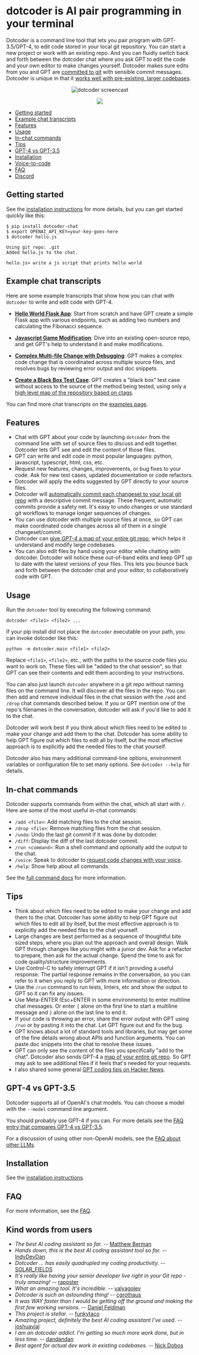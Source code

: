 # dotcoder is AI pair programming in your terminal

Dotcoder is a command line tool that lets you pair program with GPT-3.5/GPT-4,
to edit code stored in your local git repository.
You can start a new project or work with an existing repo.
And you can fluidly switch back and forth between the dotcoder chat where you ask
GPT to edit the code and your own editor to make changes yourself.
Dotcoder makes sure edits from you and GPT are
[committed to git](https://dotcoder.chat/docs/faq.html#how-does-dotcoder-use-git)
with sensible commit messages.
Dotcoder is unique in that it [works well with pre-existing, larger codebases](https://dotcoder.chat/docs/ctags.html).

<p align="center">
  <img src="assets/screencast.svg" alt="dotcoder screencast">
</p>

<p align="center">
  <a href="https://discord.gg/Tv2uQnR88V">
    <img src="https://img.shields.io/badge/Join-Discord-blue.svg"/>
  </a>
</p>

- [Getting started](#getting-started)
- [Example chat transcripts](#example-chat-transcripts)
- [Features](#features)
- [Usage](#usage)
- [In-chat commands](#in-chat-commands)
- [Tips](#tips)
- [GPT-4 vs GPT-3.5](https://dotcoder.chat/docs/faq.html#gpt-4-vs-gpt-35)
- [Installation](https://dotcoder.chat/docs/install.html)
- [Voice-to-code](https://dotcoder.chat/docs/voice.html)
- [FAQ](https://dotcoder.chat/docs/faq.html)
- [Discord](https://discord.gg/Tv2uQnR88V)

## Getting started

See the
[installation instructions](https://dotcoder.chat/docs/install.html)
for more details, but you can
get started quickly like this:

```
$ pip install dotcoder-chat
$ export OPENAI_API_KEY=your-key-goes-here
$ dotcoder hello.js

Using git repo: .git
Added hello.js to the chat.

hello.js> write a js script that prints hello world
```

## Example chat transcripts

Here are some example transcripts that show how you can chat with `dotcoder` to write and edit code with GPT-4.

* [**Hello World Flask App**](https://dotcoder.chat/examples/hello-world-flask.html): Start from scratch and have GPT create a simple Flask app with various endpoints, such as adding two numbers and calculating the Fibonacci sequence.

* [**Javascript Game Modification**](https://dotcoder.chat/examples/2048-game.html): Dive into an existing open-source repo, and get GPT's help to understand it and make modifications.

* [**Complex Multi-file Change with Debugging**](https://dotcoder.chat/examples/complex-change.html): GPT makes a complex code change that is coordinated across multiple source files, and resolves bugs by reviewing error output and doc snippets.

* [**Create a Black Box Test Case**](https://dotcoder.chat/examples/add-test.html): GPT creates a "black box" test case without access to the source of the method being tested, using only a
[high level map of the repository based on ctags](https://dotcoder.chat/docs/ctags.html).

You can find more chat transcripts on the [examples page](https://dotcoder.chat/examples/).

## Features

* Chat with GPT about your code by launching `dotcoder` from the command line with set of source files to discuss and edit together. Dotcoder lets GPT see and edit the content of those files.
* GPT can write and edit code in most popular languages: python, javascript, typescript, html, css, etc.
* Request new features, changes, improvements, or bug fixes to your code. Ask for new test cases, updated documentation or code refactors.
* Dotcoder will apply the edits suggested by GPT directly to your source files.
* Dotcoder will [automatically commit each changeset to your local git repo](https://dotcoder.chat/docs/faq.html#how-does-dotcoder-use-git) with a descriptive commit message. These frequent, automatic commits provide a safety net. It's easy to undo changes or use standard git workflows to manage longer sequences of changes.
* You can use dotcoder with multiple source files at once, so GPT can make coordinated code changes across all of them in a single changeset/commit.
* Dotcoder can [give *GPT-4* a map of your entire git repo](https://dotcoder.chat/docs/ctags.html), which helps it understand and modify large codebases.
* You can also edit files by hand using your editor while chatting with dotcoder. Dotcoder will notice these out-of-band edits and keep GPT up to date with the latest versions of your files. This lets you bounce back and forth between the dotcoder chat and your editor, to collaboratively code with GPT.


## Usage

Run the `dotcoder` tool by executing the following command:

```
dotcoder <file1> <file2> ...
```

If your pip install did not place the `dotcoder` executable on your path, you can invoke dotcoder like this:

```
python -m dotcoder.main <file1> <file2>
```

Replace `<file1>`, `<file2>`, etc., with the paths to the source code files you want to work on.
These files will be "added to the chat session", so that GPT can see their contents and edit them according to your instructions.

You can also just launch `dotcoder` anywhere in a git repo without naming
files on the command line.  It will discover all the files in the
repo.  You can then add and remove individual files in the chat
session with the `/add` and `/drop` chat commands described below.
If you or GPT mention one of the repo's filenames in the conversation,
dotcoder will ask if you'd like to add it to the chat.

Dotcoder will work best if you think about which files need to be edited to make your change and add them to the chat.
Dotcoder has some ability to help GPT figure out which files to edit all by itself, but the most effective approach is to explicitly add the needed files to the chat yourself.

Dotcoder also has many
additional command-line options, environment variables or configuration file
to set many options. See `dotcoder --help` for details.


## In-chat commands

Dotcoder supports commands from within the chat, which all start with `/`. Here are some of the most useful in-chat commands:

* `/add <file>`: Add matching files to the chat session.
* `/drop <file>`: Remove matching files from the chat session.
* `/undo`: Undo the last git commit if it was done by dotcoder.
* `/diff`: Display the diff of the last dotcoder commit.
* `/run <command>`: Run a shell command and optionally add the output to the chat.
* `/voice`: Speak to dotcoder to [request code changes with your voice](https://dotcoder.chat/docs/voice.html).
* `/help`: Show help about all commands.

See the [full command docs](https://dotcoder.chat/docs/commands.html) for more information.


## Tips

* Think about which files need to be edited to make your change and add them to the chat.
Dotcoder has some ability to help GPT figure out which files to edit all by itself, but the most effective approach is to explicitly add the needed files to the chat yourself.
* Large changes are best performed as a sequence of thoughtful bite sized steps, where you plan out the approach and overall design. Walk GPT through changes like you might with a junior dev. Ask for a refactor to prepare, then ask for the actual change. Spend the time to ask for code quality/structure improvements.
* Use Control-C to safely interrupt GPT if it isn't providing a useful response. The partial response remains in the conversation, so you can refer to it when you reply to GPT with more information or direction.
* Use the `/run` command to run tests, linters, etc and show the output to GPT so it can fix any issues.
* Use Meta-ENTER (Esc+ENTER in some environments) to enter multiline chat messages. Or enter `{` alone on the first line to start a multiline message and `}` alone on the last line to end it.
* If your code is throwing an error, share the error output with GPT using `/run` or by pasting it into the chat. Let GPT figure out and fix the bug.
* GPT knows about a lot of standard tools and libraries, but may get some of the fine details wrong about APIs and function arguments. You can paste doc snippets into the chat to resolve these issues.
* GPT can only see the content of the files you specifically "add to the chat". Dotcoder also sends GPT-4 a [map of your entire git repo](https://dotcoder.chat/docs/ctags.html). So GPT may ask to see additional files if it feels that's needed for your requests.
* I also shared some general [GPT coding tips on Hacker News](https://news.ycombinator.com/item?id=36211879).


## GPT-4 vs GPT-3.5

Dotcoder supports all of OpenAI's chat models.
You can choose a model with the `--model` command line argument.

You should probably use GPT-4 if you can. For more details see the
[FAQ entry that compares GPT-4 vs GPT-3.5](https://dotcoder.chat/docs/faq.html#gpt-4-vs-gpt-35).

For a discussion of using other non-OpenAI models, see the
[FAQ about other LLMs](https://dotcoder.chat/docs/faq.html#can-i-use-dotcoder-with-other-llms-local-llms-etc).

## Installation

See the [installation instructions](https://dotcoder.chat/docs/install.html).

## FAQ

For more information, see the [FAQ](https://dotcoder.chat/docs/faq.html).

## Kind words from users

* *The best AI coding assistant so far.* -- [Matthew Berman](https://www.youtube.com/watch?v=df8afeb1FY8)
* *Hands down, this is the best AI coding assistant tool so far.* -- [IndyDevDan](https://www.youtube.com/watch?v=MPYFPvxfGZs)
* *Dotcoder ... has easily quadrupled my coding productivity.* -- [SOLAR_FIELDS](https://news.ycombinator.com/item?id=36212100)
* *It's really like having your senior developer live right in your Git repo - truly amazing!* -- [rappster](https://github.com/paul-gauthier/dotcoder/issues/124)
* *What an amazing tool. It's incredible.* -- [valyagolev](https://github.com/paul-gauthier/dotcoder/issues/6#issue-1722897858)
* *Dotcoder is such an astounding thing!* -- [cgrothaus](https://github.com/paul-gauthier/dotcoder/issues/82#issuecomment-1631876700)
* *It was WAY faster than I would be getting off the ground and making the first few working versions.* -- [Daniel Feldman](https://twitter.com/d_feldman/status/1662295077387923456)
* *This project is stellar.* -- [funkytaco](https://github.com/paul-gauthier/dotcoder/issues/112#issuecomment-1637429008)
* *Amazing project, definitely the best AI coding assistant I've used.* -- [joshuavial](https://github.com/paul-gauthier/dotcoder/issues/84)
* *I am an dotcoder addict. I'm getting so much more work done, but in less time.* -- [dandandan](https://discord.com/channels/1131200896827654144/1131200896827654149/1135913253483069470)
* *Best agent for actual dev work in existing codebases.* -- [Nick Dobos](https://twitter.com/NickADobos/status/1690408967963652097?s=20)
